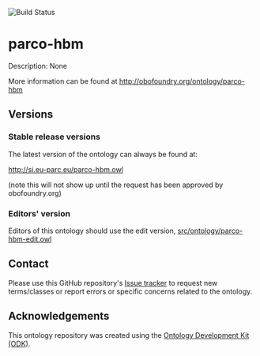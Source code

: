 
![Build Status](https://github.com/eu-parc/parco-hbm/workflows/CI/badge.svg)
# parco-hbm

Description: None

More information can be found at http://obofoundry.org/ontology/parco-hbm

## Versions

### Stable release versions

The latest version of the ontology can always be found at:

http://si.eu-parc.eu/parco-hbm.owl

(note this will not show up until the request has been approved by obofoundry.org)

### Editors' version

Editors of this ontology should use the edit version, [src/ontology/parco-hbm-edit.owl](src/ontology/parco-hbm-edit.owl)

## Contact

Please use this GitHub repository's [Issue tracker](https://github.com/eu-parc/parco-hbm/issues) to request new terms/classes or report errors or specific concerns related to the ontology.

## Acknowledgements

This ontology repository was created using the [Ontology Development Kit (ODK)](https://github.com/INCATools/ontology-development-kit).